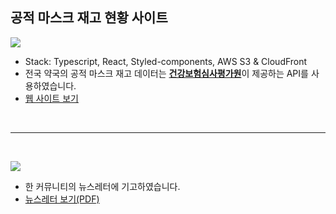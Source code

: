## 공적 마스크 재고 현황 사이트

![](https://res.cloudinary.com/dbhq9nlnc/image/upload/c_scale,w_470/v1584359025/my-achive/ezgif.com-gif-maker_ar6pjm.gif)

- Stack: Typescript, React, Styled-components, AWS S3 & CloudFront
- 전국 약국의 공적 마스크 재고 데이터는 [**건강보험심사평가원**](https://www.data.go.kr/dataset/15043025/openapi.do)이 제공하는 API를 사용하였습니다.
- [웹 사이트 보기](https://maskstatusinkorea.be)

<br/>

---

<br/>

![](https://res.cloudinary.com/dbhq9nlnc/image/upload/c_scale,w_275/v1587276540/resume/nomadcoder_news_letter_dr0pjk.jpg)

- 한 커뮤니티의 뉴스레터에 기고하였습니다.
- [뉴스레터 보기(PDF)](https://res.cloudinary.com/dbhq9nlnc/image/upload/c_scale,w_368/v1587276522/resume/Nomadcoder_news_letter_rclgim.pdf)